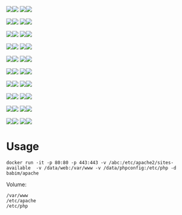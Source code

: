 [![](https://images.microbadger.com/badges/image/babim/apache.svg)](https://microbadger.com/images/babim/apache "Get your own image badge on microbadger.com")[![](https://images.microbadger.com/badges/version/babim/apache.svg)](https://microbadger.com/images/babim/apache "Get your own version badge on microbadger.com")
[![](https://images.microbadger.com/badges/image/babim/apache:ssh.svg)](https://microbadger.com/images/babim/apache:ssh "Get your own image badge on microbadger.com")[![](https://images.microbadger.com/badges/version/babim/apache:ssh.svg)](https://microbadger.com/images/babim/apache:ssh "Get your own version badge on microbadger.com")

[![](https://images.microbadger.com/badges/image/babim/apache:alpine.svg)](https://microbadger.com/images/babim/apache:alpine "Get your own image badge on microbadger.com")[![](https://images.microbadger.com/badges/version/babim/apache:alpine.svg)](https://microbadger.com/images/babim/apache:alpine "Get your own version badge on microbadger.com")
[![](https://images.microbadger.com/badges/image/babim/apache:alpine.ssh.svg)](https://microbadger.com/images/babim/apache:alpine.ssh "Get your own image badge on microbadger.com")[![](https://images.microbadger.com/badges/version/babim/apache:alpine.ssh.svg)](https://microbadger.com/images/babim/apache:alpine.ssh "Get your own version badge on microbadger.com")

[![](https://images.microbadger.com/badges/image/babim/apache:php5.svg)](https://microbadger.com/images/babim/apache:php5 "Get your own image badge on microbadger.com")[![](https://images.microbadger.com/badges/version/babim/apache:php5.svg)](https://microbadger.com/images/babim/apache:php5 "Get your own version badge on microbadger.com")
[![](https://images.microbadger.com/badges/image/babim/apache:php5.ssh.svg)](https://microbadger.com/images/babim/apache:php5.ssh "Get your own image badge on microbadger.com")[![](https://images.microbadger.com/badges/version/babim/apache:php5.ssh.svg)](https://microbadger.com/images/babim/apache:php5.ssh "Get your own version badge on microbadger.com")

[![](https://images.microbadger.com/badges/image/babim/apache:php5.cron.svg)](https://microbadger.com/images/babim/apache:php5.cron "Get your own image badge on microbadger.com")[![](https://images.microbadger.com/badges/version/babim/apache:php5.cron.svg)](https://microbadger.com/images/babim/apache:php5.cron "Get your own version badge on microbadger.com")
[![](https://images.microbadger.com/badges/image/babim/apache:php5.cron.ssh.svg)](https://microbadger.com/images/babim/apache:php5.cron.ssh "Get your own image badge on microbadger.com")[![](https://images.microbadger.com/badges/version/babim/apache:php5.cron.ssh.svg)](https://microbadger.com/images/babim/apache:php5.cron.ssh "Get your own version badge on microbadger.com")

[![](https://images.microbadger.com/badges/image/babim/apache:php5.alpine.svg)](https://microbadger.com/images/babim/apache:php5.alpine "Get your own image badge on microbadger.com")[![](https://images.microbadger.com/badges/version/babim/apache:php5.alpine.svg)](https://microbadger.com/images/babim/apache:php5.alpine "Get your own version badge on microbadger.com")
[![](https://images.microbadger.com/badges/image/babim/apache:php5.alpine.ssh.svg)](https://microbadger.com/images/babim/apache:php5.alpine.ssh "Get your own image badge on microbadger.com")[![](https://images.microbadger.com/badges/version/babim/apache:php5.alpine.ssh.svg)](https://microbadger.com/images/babim/apache:php5.alpine.ssh "Get your own version badge on microbadger.com")

[![](https://images.microbadger.com/badges/image/babim/apache:php5.alpine.cron.svg)](https://microbadger.com/images/babim/apache:php5.alpine.cron "Get your own image badge on microbadger.com")[![](https://images.microbadger.com/badges/version/babim/apache:php5.alpine.cron.svg)](https://microbadger.com/images/babim/apache:php5.alpine.cron "Get your own version badge on microbadger.com")
[![](https://images.microbadger.com/badges/image/babim/apache:php5.alpine.cron.ssh.svg)](https://microbadger.com/images/babim/apache:php5.alpine.cron.ssh "Get your own image badge on microbadger.com")[![](https://images.microbadger.com/badges/version/babim/apache:php5.alpine.cron.ssh.svg)](https://microbadger.com/images/babim/apache:php5.alpine.cron.ssh "Get your own version badge on microbadger.com")

[![](https://images.microbadger.com/badges/image/babim/apache:php7.svg)](https://microbadger.com/images/babim/apache:php7 "Get your own image badge on microbadger.com")[![](https://images.microbadger.com/badges/version/babim/apache:php7.svg)](https://microbadger.com/images/babim/apache:php7 "Get your own version badge on microbadger.com")
[![](https://images.microbadger.com/badges/image/babim/apache:php7.ssh.svg)](https://microbadger.com/images/babim/apache:php7.ssh "Get your own image badge on microbadger.com")[![](https://images.microbadger.com/badges/version/babim/apache:php7.ssh.svg)](https://microbadger.com/images/babim/apache:php7.ssh "Get your own version badge on microbadger.com")

[![](https://images.microbadger.com/badges/image/babim/apache:php7.cron.svg)](https://microbadger.com/images/babim/apache:php7.cron "Get your own image badge on microbadger.com")[![](https://images.microbadger.com/badges/version/babim/apache:php7.cron.svg)](https://microbadger.com/images/babim/apache:php7.cron "Get your own version badge on microbadger.com")
[![](https://images.microbadger.com/badges/image/babim/apache:php7.cron.ssh.svg)](https://microbadger.com/images/babim/apache:php7.cron.ssh "Get your own image badge on microbadger.com")[![](https://images.microbadger.com/badges/version/babim/apache:php7.cron.ssh.svg)](https://microbadger.com/images/babim/apache:php7.cron.ssh "Get your own version badge on microbadger.com")

[![](https://images.microbadger.com/badges/image/babim/apache:php7.alpine.svg)](https://microbadger.com/images/babim/apache:php7.alpine "Get your own image badge on microbadger.com")[![](https://images.microbadger.com/badges/version/babim/apache:php7.alpine.svg)](https://microbadger.com/images/babim/apache:php7.alpine "Get your own version badge on microbadger.com")
[![](https://images.microbadger.com/badges/image/babim/apache:php7.alpine.ssh.svg)](https://microbadger.com/images/babim/apache:php7.alpine.ssh "Get your own image badge on microbadger.com")[![](https://images.microbadger.com/badges/version/babim/apache:php7.alpine.ssh.svg)](https://microbadger.com/images/babim/apache:php7.alpine.ssh "Get your own version badge on microbadger.com")

[![](https://images.microbadger.com/badges/image/babim/apache:php7.alpine.cron.svg)](https://microbadger.com/images/babim/apache:php7.alpine.cron "Get your own image badge on microbadger.com")[![](https://images.microbadger.com/badges/version/babim/apache:php7.alpine.cron.svg)](https://microbadger.com/images/babim/apache:php7.alpine.cron "Get your own version badge on microbadger.com")
[![](https://images.microbadger.com/badges/image/babim/apache:php7.alpine.cron.ssh.svg)](https://microbadger.com/images/babim/apache:php7.alpine.cron.ssh "Get your own image badge on microbadger.com")[![](https://images.microbadger.com/badges/version/babim/apache:php7.alpine.cron.ssh.svg)](https://microbadger.com/images/babim/apache:php7.alpine.cron.ssh "Get your own version badge on microbadger.com")

# Usage
```
docker run -it -p 80:80 -p 443:443 -v /abc:/etc/apache2/sites-available  -v /data/web:/var/www -v /data/phpconfig:/etc/php -d babim/apache
```

Volume:
```
/var/www
/etc/apache
/etc/php
```
